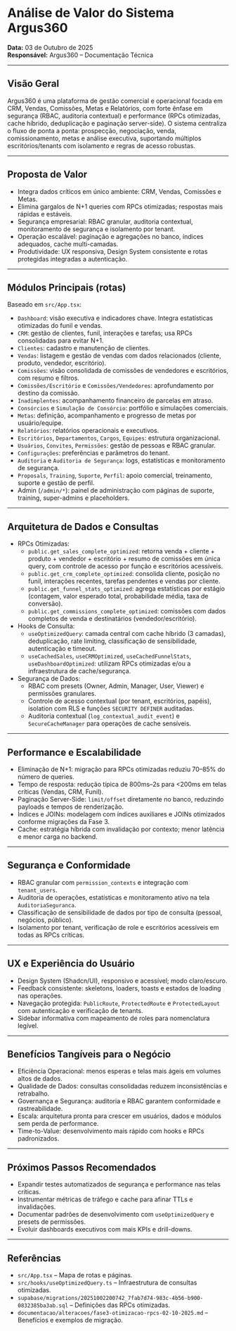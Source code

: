 # Análise de Valor do Sistema Argus360
**Data:** 03 de Outubro de 2025  
**Responsável:** Argus360 – Documentação Técnica

---

## Visão Geral

Argus360 é uma plataforma de gestão comercial e operacional focada em CRM, Vendas, Comissões, Metas e Relatórios, com forte ênfase em segurança (RBAC, auditoria contextual) e performance (RPCs otimizadas, cache híbrido, deduplicação e paginação server-side). O sistema centraliza o fluxo de ponta a ponta: prospecção, negociação, venda, comissionamento, metas e análise executiva, suportando múltiplos escritórios/tenants com isolamento e regras de acesso robustas.

---

## Proposta de Valor

- Integra dados críticos em único ambiente: CRM, Vendas, Comissões e Metas.
- Elimina gargalos de N+1 queries com RPCs otimizadas; respostas mais rápidas e estáveis.
- Segurança empresarial: RBAC granular, auditoria contextual, monitoramento de segurança e isolamento por tenant.
- Operação escalável: paginação e agregações no banco, índices adequados, cache multi-camadas.
- Produtividade: UX responsiva, Design System consistente e rotas protegidas integradas a autenticação.

---

## Módulos Principais (rotas)

Baseado em `src/App.tsx`:

- `Dashboard`: visão executiva e indicadores chave. Integra estatísticas otimizadas do funil e vendas.
- `CRM`: gestão de clientes, funil, interações e tarefas; usa RPCs consolidadas para evitar N+1.
- `Clientes`: cadastro e manutenção de clientes.
- `Vendas`: listagem e gestão de vendas com dados relacionados (cliente, produto, vendedor, escritório).
- `Comissões`: visão consolidada de comissões de vendedores e escritórios, com resumo e filtros.
- `Comissões/Escritório` e `Comissões/Vendedores`: aprofundamento por destino da comissão.
- `Inadimplentes`: acompanhamento financeiro de parcelas em atraso.
- `Consórcios` e `Simulação de Consórcio`: portfólio e simulações comerciais.
- `Metas`: definição, acompanhamento e progresso de metas por usuário/equipe.
- `Relatórios`: relatórios operacionais e executivos.
- `Escritórios`, `Departamentos`, `Cargos`, `Equipes`: estrutura organizacional.
- `Usuários`, `Convites`, `Permissões`: gestão de pessoas e RBAC granular.
- `Configurações`: preferências e parâmetros do tenant.
- `Auditoria` e `Auditoria de Segurança`: logs, estatísticas e monitoramento de segurança.
- `Proposals`, `Training`, `Suporte`, `Perfil`: apoio comercial, treinamento, suporte e gestão de perfil.
- Admin (`/admin/*`): painel de administração com páginas de suporte, training, super-admins e placeholders.

---

## Arquitetura de Dados e Consultas

- RPCs Otimizadas:
  - `public.get_sales_complete_optimized`: retorna venda + cliente + produto + vendedor + escritório + resumo de comissões em única query, com controle de acesso por função e escritórios acessíveis.
  - `public.get_crm_complete_optimized`: consolida cliente, posição no funil, interações recentes, tarefas pendentes e vendas por cliente.
  - `public.get_funnel_stats_optimized`: agrega estatísticas por estágio (contagem, valor esperado total, probabilidade média, taxa de conversão).
  - `public.get_commissions_complete_optimized`: comissões com dados completos de venda e destinatários (vendedor/escritório).
- Hooks de Consulta:
  - `useOptimizedQuery`: camada central com cache híbrido (3 camadas), deduplicação, rate limiting, classificação de sensibilidade, autenticação e timeout.
  - `useCachedSales`, `useCRMOptimized`, `useCachedFunnelStats`, `useDashboardOptimized`: utilizam RPCs otimizadas e/ou a infraestrutura de cache/segurança.
- Segurança de Dados:
  - RBAC com presets (Owner, Admin, Manager, User, Viewer) e permissões granulares.
  - Controle de acesso contextual (por tenant, escritórios, papéis), isolation com RLS e funções `SECURITY DEFINER` auditadas.
  - Auditoria contextual (`log_contextual_audit_event`) e `SecureCacheManager` para operações de cache sensíveis.

---

## Performance e Escalabilidade

- Eliminação de N+1: migração para RPCs otimizadas reduziu 70–85% do número de queries.
- Tempo de resposta: redução típica de 800ms–2s para <200ms em telas críticas (Vendas, CRM, Funil).
- Paginação Server-Side: `limit/offset` diretamente no banco, reduzindo payloads e tempos de renderização.
- Índices e JOINs: modelagem com índices auxiliares e JOINs otimizados conforme migrações da Fase 3.
- Cache: estratégia híbrida com invalidação por contexto; menor latência e menor carga no backend.

---

## Segurança e Conformidade

- RBAC granular com `permission_contexts` e integração com `tenant_users`.
- Auditoria de operações, estatísticas e monitoramento ativo na tela `AuditoriaSeguranca`.
- Classificação de sensibilidade de dados por tipo de consulta (pessoal, negócios, público).
- Isolamento por tenant, verificação de role e escritórios acessíveis em todas as RPCs críticas.

---

## UX e Experiência do Usuário

- Design System (Shadcn/UI), responsivo e acessível; modo claro/escuro.
- Feedback consistente: skeletons, loaders, toasts e estados de loading nas operações.
- Navegação protegida: `PublicRoute`, `ProtectedRoute` e `ProtectedLayout` com autenticação e verificação de tenants.
- Sidebar informativa com mapeamento de roles para nomenclatura legível.

---

## Benefícios Tangíveis para o Negócio

- Eficiência Operacional: menos esperas e telas mais ágeis em volumes altos de dados.
- Qualidade de Dados: consultas consolidadas reduzem inconsistências e retrabalho.
- Governança e Segurança: auditoria e RBAC garantem conformidade e rastreabilidade.
- Escala: arquitetura pronta para crescer em usuários, dados e módulos sem perda de performance.
- Time-to-Value: desenvolvimento mais rápido com hooks e RPCs padronizados.

---

## Próximos Passos Recomendados

- Expandir testes automatizados de segurança e performance nas telas críticas.
- Instrumentar métricas de tráfego e cache para afinar TTLs e invalidações.
- Documentar padrões de desenvolvimento com `useOptimizedQuery` e presets de permissões.
- Evoluir dashboards executivos com mais KPIs e drill-downs.

---

## Referências

- `src/App.tsx` – Mapa de rotas e páginas.
- `src/hooks/useOptimizedQuery.ts` – Infraestrutura de consultas otimizadas.
- `supabase/migrations/20251002200742_7fab7d74-983c-4b56-b900-0832385ba3ab.sql` – Definições das RPCs otimizadas.
- `documentacao/alteracoes/fase3-otimizacao-rpcs-02-10-2025.md` – Benefícios e exemplos de migração.